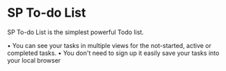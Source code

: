 # SP To-do List
SP To-do List is the simplest powerful Todo list.

• You can see your tasks in multiple views for the not-started, active or completed tasks.
• You don't need to sign up it easily save your tasks into your local browser
